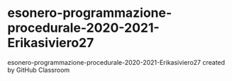 # esonero-programmazione-procedurale-2020-2021-Erikasiviero27
esonero-programmazione-procedurale-2020-2021-Erikasiviero27 created by GitHub Classroom
